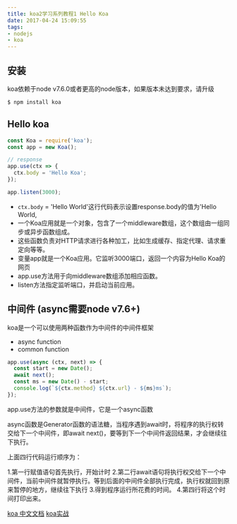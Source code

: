 ```yaml
---
title: koa2学习系列教程1 Hello Koa
date: 2017-04-24 15:09:55
tags:
- nodejs
- koa
---
```


## 安装

koa依赖于node v7.6.0或者更高的node版本，如果版本未达到要求，请升级

```bash
$ npm install koa
```

## Hello koa

```javascript
const Koa = require('koa');
const app = new Koa();

// response
app.use(ctx => {
  ctx.body = 'Hello Koa';
});

app.listen(3000);
```
* `ctx.body` = 'Hello World'这行代码表示设置response.body的值为'Hello World,
* 一个Koa应用就是一个对象，包含了一个middleware数组，这个数组由一组同步或异步函数组成。
* 这些函数负责对HTTP请求进行各种加工，比如生成缓存、指定代理、请求重定向等等。
* 变量app就是一个Koa应用。它监听3000端口，返回一个内容为Hello Koa的网页
* app.use方法用于向middleware数组添加相应函数。
* listen方法指定监听端口，并启动当前应用。

## 中间件 (async需要node v7.6+)

koa是一个可以使用两种函数作为中间件的中间件框架

* async function
* common function

```javascript
app.use(async (ctx, next) => {
  const start = new Date();
  await next();
  const ms = new Date() - start;
  console.log(`${ctx.method} ${ctx.url} - ${ms}ms`);
});
```

app.use方法的参数就是中间件，它是一个async函数

async函数是Generator函数的语法糖，当程序遇到await时，将程序的执行权转交给下一个中间件，即await next()，要等到下一个中间件返回结果，才会继续往下执行。

上面四行代码运行顺序为：

1.第一行赋值语句首先执行，开始计时
2.第二行await语句将执行权交给下一个中间件，当前中间件就暂停执行。等到后面的中间件全部执行完成，执行权就回到原来暂停的地方，继续往下执行
3.得到程序运行所花费的时间。
4.第四行将这个时间打印出来。


[koa 中文文档](https://github.com/guo-yu/koa-guide)
[koa实战](http://book.apebook.org/minghe/koa-action/xtemplate/xtemplate.html)